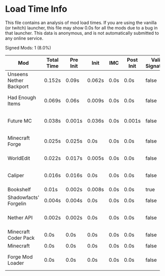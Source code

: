 # Load Time Info

This file contains an analysis of mod load times. If you are using the vanilla
(or twitch) launcher, this file may show 0.0s for all the mods due to a bug in
that launcher. This data is anonymous, and is not automatically submitted to any
online service.



Signed Mods: 1 (8.0%)

| Mod                     | Total Time | Pre Init | Init   | IMC  | Post Init | Valid Signature | File Name                                                  |
|-------------------------|------------|----------|--------|------|-----------|-----------------|------------------------------------------------------------|
| Unseens Nether Backport | 0.152s     | 0.09s    | 0.062s | 0.0s | 0.0s      | false           | nb-1.12.2-0.0.1.jar                                        |
| Had Enough Items        | 0.069s     | 0.06s    | 0.009s | 0.0s | 0.0s      | false           | had-enough-items-557549-4571247_mapped_stable_39-1.12.jar  |
| Future MC               | 0.038s     | 0.001s   | 0.036s | 0.0s | 0.001s    | false           | futuremc-310059-5013081_mapped_stable_39-1.12.jar          |
| Minecraft Forge         | 0.025s     | 0.025s   | 0.0s   | 0.0s | 0.0s      | false           | forge-1.12.2-14.23.5.2860_mapped_stable_39-1.12-recomp.jar |
| WorldEdit               | 0.022s     | 0.017s   | 0.005s | 0.0s | 0.0s      | false           | worldedit-forge-mc1.12.2-6.1.10-dist.jar                   |
| Caliper                 | 0.016s     | 0.016s   | 0.0s   | 0.0s | 0.0s      | false           | caliper-266824-2810222_mapped_stable_39-1.12.jar           |
| Bookshelf               | 0.01s      | 0.002s   | 0.008s | 0.0s | 0.0s      | true            | Bookshelf-1.12.2-2.3.590 (1).jar                           |
| Shadowfacts' Forgelin   | 0.004s     | 0.004s   | 0.0s   | 0.0s | 0.0s      | false           | Forgelin-1.8.4.jar                                         |
| Nether API              | 0.002s     | 0.002s   | 0.0s   | 0.0s | 0.0s      | false           | nether-API-f2f48d7b8b_mapped_stable_39-1.12.jar            |
| Minecraft Coder Pack    | 0.0s       | 0.0s     | 0.0s   | 0.0s | 0.0s      | false           | minecraft.jar                                              |
| Minecraft               | 0.0s       | 0.0s     | 0.0s   | 0.0s | 0.0s      | false           | minecraft.jar                                              |
| Forge Mod Loader        | 0.0s       | 0.0s     | 0.0s   | 0.0s | 0.0s      | false           | forge-1.12.2-14.23.5.2860_mapped_stable_39-1.12-recomp.jar |
